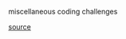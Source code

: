 miscellaneous coding challenges

[source](https://github.com/donnemartin/interactive-coding-challenges)
